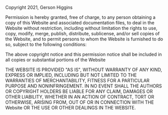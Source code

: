 Copyright 2021, Gerson Higgins

Permission is hereby granted, free of charge, to any person obtaining a copy of this Website and associated documentation files,
to deal in the Website without restriction, including without limitation the rights to use, copy, modify, merge, publish, distribute, sublicense, 
and/or sell copies of the Website, and to permit persons to whom the Website is furnished to do so, subject to the following conditions:

The above copyright notice and this permission notice shall be included in all copies or substantial portions of the Website

THE WEBSITE IS PROVIDED "AS IS", WITHOUT WARRANTY OF ANY KIND, EXPRESS OR IMPLIED, INCLUDING BUT NOT LIMITED TO THE WARRANTIES OF MERCHANTABILITY,
FITNESS FOR A PARTICULAR PURPOSE AND NONINFRINGEMENT. IN NO EVENT SHALL THE AUTHORS OR COPYRIGHT HOLDERS BE LIABLE FOR ANY CLAIM, DAMAGES OR OTHER LIABILITY,
WHETHER IN AN ACTION OF CONTRACT, TORT OR OTHERWISE, ARISING FROM, OUT OF OR IN CONNECTION WITH THE Website OR THE USE OR OTHER DEALINGS IN THE WEBSITE.
